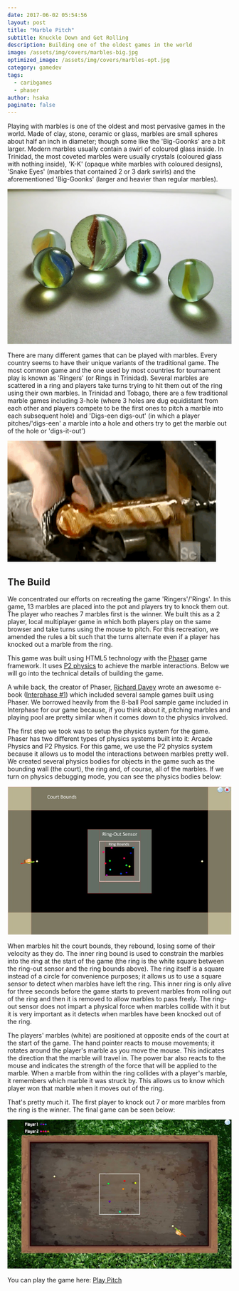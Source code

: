 ```yaml
---
date: 2017-06-02 05:54:56
layout: post
title: "Marble Pitch"
subtitle: Knuckle Down and Get Rolling
description: Building one of the oldest games in the world
image: /assets/img/covers/marbles-big.jpg
optimized_image: /assets/img/covers/marbles-opt.jpg
category: gamedev
tags:
  - caribgames
  - phaser
author: hsaka
paginate: false
---
```


Playing with marbles is one of the oldest and most pervasive games in the world. Made of clay, stone, ceramic or glass, marbles are small spheres about half an inch in diameter; though some like the 'Big-Goonks' are a bit larger. Modern marbles usually contain a swirl of coloured glass inside. In Trinidad, the most coveted marbles were usually crystals (coloured glass with nothing inside), 'K-K' (opaque white marbles with coloured designs), 'Snake Eyes' (marbles that contained 2 or 3 dark swirls) and the aforementioned 'Big-Goonks' (larger and heavier than regular marbles).

![placeholder](/assets/img/blog%20resources/marbles/1-marbles.jpg "Marbles")

There are many different games that can be played with marbles. Every country seems to have their unique variants of the traditional game. The most common game and the one used by most countries for tournament play is known as 'Ringers' (or Rings in Trinidad). Several marbles are scattered in a ring and players take turns trying to hit them out of the ring using their own marbles. In Trinidad and Tobago, there are a few traditional marble games including 3-hole (where 3 holes are dug equidistant from each other and players compete to be the first ones to pitch a marble into each subsequent hole) and 'Digs-een digs-out' (in which a player pitches/'digs-een' a marble into a hole and others try to get the marble out of the hole or 'digs-it-out')

![placeholder](/assets/img/blog%20resources/marbles/2-marbles.gif "Marbles")

## The Build

We concentrated our efforts on recreating the game 'Ringers'/'Rings'. In this game, 13 marbles are placed into the pot and players try to knock them out. The player who reaches 7 marbles first is the winner. We built this as a 2 player, local multiplayer game in which both players play on the same browser and take turns using the mouse to pitch. For this recreation, we amended the rules a bit such that the turns alternate even if a player has knocked out a marble from the ring.

This game was built using HTML5 technology with the [Phaser](http://phaser.io/) game framework. It uses [P2 physics](https://github.com/schteppe/p2.js) to achieve the marble interactions. Below we will go into the technical details of building the game.

A while back, the creator of Phaser, [Richard Davey](https://twitter.com/photonstorm) wrote an awesome e-book ([Interphase #1](https://phaser.io/interphase)) which included several sample games built using Phaser. We borrowed heavily from the 8-ball Pool sample game included in Interphase for our game because, if you think about it, pitching marbles and playing pool are pretty similar when it comes down to the physics involved.

The first step we took was to setup the physics system for the game. Phaser has two different types of physics systems built into it: Arcade Physics and P2 Physics. For this game, we use the P2 physics system because it allows us to model the interactions between marbles pretty well. We created several physics bodies for objects in the game such as the bounding wall (the court), the ring and, of course, all of the marbles. If we turn on physics debugging mode, you can see the physics bodies below:

![placeholder](/assets/img/blog%20resources/marbles/3-marbles.jpg "Marbles")

When marbles hit the court bounds, they rebound, losing some of their velocity as they do. The inner ring bound is used to constrain the marbles into the ring at the start of the game (the ring is the white square between the ring-out sensor and the ring bounds above). The ring itself is a square instead of a circle for convenience purposes; it allows us to use a square sensor to detect when marbles have left the ring. This inner ring is only alive for three seconds before the game starts to prevent marbles from rolling out of the ring and then it is removed to allow marbles to pass freely. The ring-out sensor does not impart a physical force when marbles collide with it but it is very important as it detects when marbles have been knocked out of the ring.

The players' marbles (white) are positioned at opposite ends of the court at the start of the game. The hand pointer reacts to mouse movements; it rotates around the player's marble as you move the mouse. This indicates the direction that the marble will travel in. The power bar also reacts to the mouse and indicates the strength of the force that will be applied to the marble. When a marble from within the ring collides with a player's marble, it remembers which marble it was struck by. This allows us to know which player won that marble when it moves out of the ring.

That's pretty much it. The first player to knock out 7 or more marbles from the ring is the winner. The final game can be seen below:

![placeholder](/assets/img/blog%20resources/marbles/4-marbles.jpg "Marbles")

You can play the game here: [Play Pitch](http://gamepyong.com/pitch/)